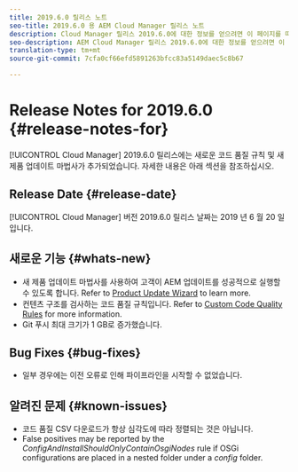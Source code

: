 ```yaml
---
title: 2019.6.0 릴리스 노트
seo-title: 2019.6.0 용 AEM Cloud Manager 릴리스 노트
description: Cloud Manager 릴리스 2019.6.0에 대한 정보를 얻으려면 이 페이지를 따르십시오.
seo-description: AEM Cloud Manager 릴리스 2019.6.0에 대한 정보를 얻으려면 이 페이지를 따르십시오.
translation-type: tm+mt
source-git-commit: 7cfa0cf66efd5891263bfcc83a5149daec5c8b67

---
```


# Release Notes for 2019.6.0 {#release-notes-for}

[!UICONTROL Cloud Manager] 2019.6.0 릴리스에는 새로운 코드 품질 규칙 및 새 제품 업데이트 마법사가 추가되었습니다. 자세한 내용은 아래 섹션을 참조하십시오.

## Release Date {#release-date}

[!UICONTROL Cloud Manager] 버전 2019.6.0 릴리스 날짜는 2019 년 6 월 20 일입니다.

## 새로운 기능 {#whats-new}

* 새 제품 업데이트 마법사를 사용하여 고객이 AEM 업데이트를 성공적으로 실행할 수 있도록 합니다. Refer to [Product Update Wizard](overview-productupdate-wizard.md) to learn more.
* 컨텐츠 구조를 검사하는 코드 품질 규칙입니다. Refer to [Custom Code Quality Rules](custom-code-quality-rules.md) for more information.
* Git 푸시 최대 크기가 1 GB로 증가했습니다.

## Bug Fixes {#bug-fixes}

* 일부 경우에는 이전 오류로 인해 파이프라인을 시작할 수 없었습니다.

## 알려진 문제 {#known-issues}

* 코드 품질 CSV 다운로드가 항상 심각도에 따라 정렬되는 것은 아닙니다.
* False positives may be reported by the *ConfigAndInstallShouldOnlyContainOsgiNodes* rule if OSGi configurations are placed in a nested folder under a *config* folder.